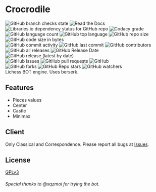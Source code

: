 # Crocrodile
![GitHub branch checks state](https://img.shields.io/github/checks-status/Virinas-code/Crocrodile/master?logo=github)
![Read the Docs](https://img.shields.io/readthedocs/crocrodile?logo=readthedocs)
![Libraries.io dependency status for GitHub repo](https://img.shields.io/librariesio/github/Virinas-code/Crocrodile)
![Codacy grade](https://img.shields.io/codacy/grade/1e17ec0712de499ab83227be9ed55620?logo=codacy)  
![GitHub language count](https://img.shields.io/github/languages/count/Virinas-code/Crocrodile)
![GitHub top language](https://img.shields.io/github/languages/top/Virinas-code/Crocrodile?logo=python)
![GitHub repo size](https://img.shields.io/github/repo-size/Virinas-code/Crocrodile?logo=github)
![GitHub code size in bytes](https://img.shields.io/github/languages/code-size/Virinas-code/Crocrodile?logo=github)  
![GitHub commit activity](https://img.shields.io/github/commit-activity/m/Virinas-code/Crocrodile?logo=github)
![GitHub last commit](https://img.shields.io/github/last-commit/Virinas-code/Crocrodile?logo=github)
![GitHub contributors](https://img.shields.io/github/contributors/Virinas-code/Crocrodile?logo=github)  
![GitHub all releases](https://img.shields.io/github/downloads/Virinas-code/Crocrodile/total?logo=github)
![GitHub Release Date](https://img.shields.io/github/release-date/Virinas-code/Crocrodile?logo=github)
![GitHub release (latest by date)](https://img.shields.io/github/v/release/Virinas-code/Crocrodile?logo=github)  
![GitHub issues](https://img.shields.io/github/issues/Virinas-code/Crocrodile?logo=github)
![GitHub pull requests](https://img.shields.io/github/issues-pr/Virinas-code/Crocrodile?logo=github)
![GitHub](https://img.shields.io/github/license/Virinas-code/Crocrodile?logo=github)  
![GitHub forks](https://img.shields.io/github/forks/Virinas-code/Crocrodile?style=social)
![GitHub Repo stars](https://img.shields.io/github/stars/Virinas-code/Crocrodile?style=social)
![GitHub watchers](https://img.shields.io/github/watchers/Virinas-code/Crocrodile?style=social)  
Lichess BOT engine.
Uses berserk.
## Features
- Pieces values
- Center
- Castle
- Minimax
## Client
Only Classical and Correspondence.
Please report all bugs at [Issues](https://github.com/Virinas-code/Crocrodile/issues).
## License
[GPLv3](https://github.com/Virinas-code/Crocrodile/blob/master/LICENSE)

###### Special thanks to @xqzmoi for trying the bot.
